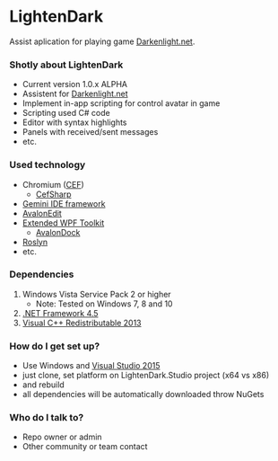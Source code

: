 # LightenDark #

Assist aplication for playing game [Darkenlight.net](http://darkenlight:8082/).

### Shotly about LightenDark ###

* Current version 1.0.x ALPHA
* Assistent for [Darkenlight.net](http://darkenlight:8082/)
* Implement in-app scripting for control avatar in game
* Scripting used C# code
* Editor with syntax highlights
* Panels with received/sent messages
* etc.

### Used technology ###

* Chromium ([CEF](https://bitbucket.org/chromiumembedded/cef))
    * [CefSharp](https://github.com/cefsharp/CefSharp)
* [Gemini IDE framework](https://github.com/tgjones/gemini)
* [AvalonEdit](http://avalonedit.net/)
* [Extended WPF Toolkit](http://wpftoolkit.codeplex.com/)
    * [AvalonDock](http://wpftoolkit.codeplex.com/wikipage?title=AvalonDock&referringTitle=Home)
* [Roslyn](https://github.com/dotnet/roslyn)
* etc.

### Dependencies ###

1. Windows Vista Service Pack 2 or higher
    * Note: Tested on Windows 7, 8 and 10
2. [.NET Framework 4.5](https://www.microsoft.com/cs-cz/download/details.aspx?id=30653)
3. [Visual C++ Redistributable 2013](https://www.microsoft.com/en-us/download/details.aspx?id=40784)

### How do I get set up? ###

* Use Windows and [Visual Studio 2015](https://www.visualstudio.com/)
* just clone, set platform on LightenDark.Studio project (x64 vs x86)
* and rebuild
* all dependencies will be automatically downloaded throw NuGets

### Who do I talk to? ###

* Repo owner or admin
* Other community or team contact